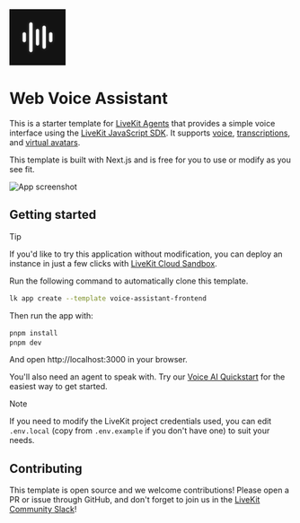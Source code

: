 <img src="./.github/assets/app-icon.png" alt="Voice Assistant App Icon" width="100" height="100">

# Web Voice Assistant

This is a starter template for [LiveKit Agents](https://docs.livekit.io/agents) that provides a simple voice interface using the [LiveKit JavaScript SDK](https://github.com/livekit/client-sdk-js). It supports [voice](https://docs.livekit.io/agents/start/voice-ai), [transcriptions](https://docs.livekit.io/agents/build/text/), and [virtual avatars](https://docs.livekit.io/agents/integrations/avatar).

This template is built with Next.js and is free for you to use or modify as you see fit.

![App screenshot](/.github/assets/frontend-screenshot.jpeg)

## Getting started

> [!TIP]
> If you'd like to try this application without modification, you can deploy an instance in just a few clicks with [LiveKit Cloud Sandbox](https://cloud.livekit.io/projects/p_/sandbox/templates/voice-assistant-frontend).

Run the following command to automatically clone this template.

```bash
lk app create --template voice-assistant-frontend
```

Then run the app with:

```bash
pnpm install
pnpm dev
```

And open http://localhost:3000 in your browser.

You'll also need an agent to speak with. Try our [Voice AI Quickstart](https://docs.livekit.io/start/voice-ai) for the easiest way to get started.

> [!NOTE]
> If you need to modify the LiveKit project credentials used, you can edit `.env.local` (copy from `.env.example` if you don't have one) to suit your needs.

## Contributing

This template is open source and we welcome contributions! Please open a PR or issue through GitHub, and don't forget to join us in the [LiveKit Community Slack](https://livekit.io/join-slack)!
